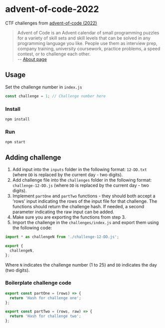 # advent-of-code-2022

CTF challenges from [advent-of-code (2022)](https://adventofcode.com/2022)

> Advent of Code is an Advent calendar of small programming puzzles for a variety of skill sets and skill levels that can be solved in any programming language you like. People use them as interview prep, company training, university coursework, practice problems, a speed contest, or to challenge each other.  
> -- [About page](https://adventofcode.com/2022/about)

## Usage

Set the challenge number in `index.js`

```js
const challenge = 1; // Challenge number here
```

### Install

```shell
npm install
```

### Run

```shell
npm start
```

## Adding challenge

1. Add input into the `inputs` folder in the following format: `12-DD.txt` (where `DD` is replaced by the current day - two digits).
2. Add challenge file into the `challenges` folder in the following format: `challenge-12-DD.js` (where `DD` is replaced by the current day - two digits).
3. Implement `partOne` and `partTwo` functions - they should both accept a 'rows' input indicating the rows of the input file for that challenge.
The functions should return the challenge hash. If needed, a second parameter indicating the raw input can be added.
4. Make sure you are exporting the functions from step 3.
5. Import the challenge in the `challenges/index.js` and export them using the following code:

```js
import * as challengeN from './challenge-12-DD.js';

export {
  challengeN,
};
```

Where `N` indicates the challenge number (1 to 25) and `DD` indicates the day (two digits).

### Boilerplate challenge code

```js
export const partOne = (rows) => {
  return 'Hash for challenge one';
};

export const partTwo = (rows, raw) => {
  return 'Hash for challenge two';
};
```
